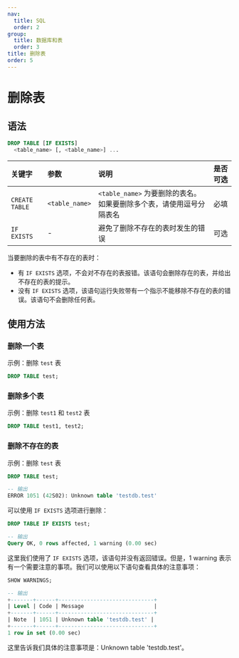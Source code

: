 ```yaml
---
nav:
  title: SQL
  order: 2
group:
  title: 数据库和表
  order: 3
title: 删除表
order: 5
---
```


# 删除表

## 语法

```sql
DROP TABLE [IF EXISTS]
  <table_name> [, <table_name>] ...
```

| 关键字         | 参数           | 说明                                                                | 是否可选 |
| :------------- | :------------- | :------------------------------------------------------------------ | :------- |
| `CREATE TABLE` | `<table_name>` | `<table_name>` 为要删除的表名。如果要删除多个表，请使用逗号分隔表名 | 必填     |
| `IF EXISTS`    | -              | 避免了删除不存在的表时发生的错误                                    | 可选     |

当要删除的表中有不存在的表时：

- 有 `IF EXISTS` 选项，不会对不存在的表报错。该语句会删除存在的表，并给出不存在的表的提示。
- 没有 `IF EXISTS` 选项，该语句运行失败带有一个指示不能移除不存在的表的错误。该语句不会删除任何表。

## 使用方法

### 删除一个表

示例：删除 `test` 表

```sql
DROP TABLE test;
```

### 删除多个表

示例：删除 `test1` 和 `test2` 表

```sql
DROP TABLE test1, test2;
```

### 删除不存在的表

示例：删除 `test` 表

```sql
DROP TABLE test;

-- 输出
ERROR 1051 (42S02): Unknown table 'testdb.test'
```

可以使用 `IF EXISTS` 选项进行删除：

```sql
DROP TABLE IF EXISTS test;

-- 输出
Query OK, 0 rows affected, 1 warning (0.00 sec)
```

这里我们使用了 `IF EXISTS` 选项，该语句并没有返回错误。但是，1 warning 表示有一个需要注意的事项。我们可以使用以下语句查看具体的注意事项：

```sql
SHOW WARNINGS;

-- 输出
+-------+------+------------------------------+
| Level | Code | Message                      |
+-------+------+------------------------------+
| Note  | 1051 | Unknown table 'testdb.test' |
+-------+------+------------------------------+
1 row in set (0.00 sec)
```

这里告诉我们具体的注意事项是：Unknown table 'testdb.test'。
